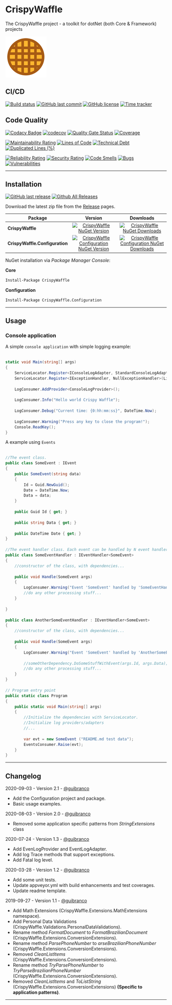 # CrispyWaffle

The CrispyWaffle project - a toolkit for dotNet (both Core & Framework) projects

![Crispy Waffle logo](https://raw.githubusercontent.com/guibranco/CrispyWaffle/master/logo.png)

## CI/CD

[![Build status](https://ci.appveyor.com/api/projects/status/dr93gad0na076ng3?svg=true)](https://ci.appveyor.com/project/guibranco/crispywaffle)
[![GitHub last commit](https://img.shields.io/github/last-commit/guibranco/CrispyWaffle)](https://github.com/guibranco/CrispyWaffle)
[![GitHub license](https://img.shields.io/github/license/guibranco/CrispyWaffle)](https://github.com/guibranco/CrispyWaffle)
[![Time tracker](https://wakatime.com/badge/github/guibranco/CrispyWaffle.svg)](https://wakatime.com/badge/github/guibranco/CrispyWaffle)

## Code Quality

[![Codacy Badge](https://api.codacy.com/project/badge/Grade/f9e814c726bb4ccb8b0380b1fd882f4b)](https://www.codacy.com/manual/guilherme_9/CrispyWaffle?utm_source=github.com&amp;utm_medium=referral&amp;utm_content=guibranco/CrispyWaffle&amp;utm_campaign=Badge_Grade)
[![codecov](https://codecov.io/gh/guibranco/CrispyWaffle/branch/master/graph/badge.svg)](https://codecov.io/gh/guibranco/CrispyWaffle)
[![Quality Gate Status](https://sonarcloud.io/api/project_badges/measure?project=guibranco_CrispyWaffle&metric=alert_status)](https://sonarcloud.io/dashboard?id=guibranco_CrispyWaffle)
[![Coverage](https://sonarcloud.io/api/project_badges/measure?project=guibranco_CrispyWaffle&metric=coverage)](https://sonarcloud.io/dashboard?id=guibranco_CrispyWaffle)

[![Maintainability Rating](https://sonarcloud.io/api/project_badges/measure?project=guibranco_CrispyWaffle&metric=sqale_rating)](https://sonarcloud.io/dashboard?id=guibranco_CrispyWaffle)
[![Lines of Code](https://sonarcloud.io/api/project_badges/measure?project=guibranco_CrispyWaffle&metric=ncloc)](https://sonarcloud.io/dashboard?id=guibranco_CrispyWaffle)
[![Technical Debt](https://sonarcloud.io/api/project_badges/measure?project=guibranco_CrispyWaffle&metric=sqale_index)](https://sonarcloud.io/dashboard?id=guibranco_CrispyWaffle)
[![Duplicated Lines (%)](https://sonarcloud.io/api/project_badges/measure?project=guibranco_CrispyWaffle&metric=duplicated_lines_density)](https://sonarcloud.io/dashboard?id=guibranco_CrispyWaffle)

[![Reliability Rating](https://sonarcloud.io/api/project_badges/measure?project=guibranco_CrispyWaffle&metric=reliability_rating)](https://sonarcloud.io/dashboard?id=guibranco_CrispyWaffle)
[![Security Rating](https://sonarcloud.io/api/project_badges/measure?project=guibranco_CrispyWaffle&metric=security_rating)](https://sonarcloud.io/dashboard?id=guibranco_CrispyWaffle)
[![Code Smells](https://sonarcloud.io/api/project_badges/measure?project=guibranco_CrispyWaffle&metric=code_smells)](https://sonarcloud.io/dashboard?id=guibranco_CrispyWaffle)
[![Bugs](https://sonarcloud.io/api/project_badges/measure?project=guibranco_CrispyWaffle&metric=bugs)](https://sonarcloud.io/dashboard?id=guibranco_CrispyWaffle)
[![Vulnerabilities](https://sonarcloud.io/api/project_badges/measure?project=guibranco_CrispyWaffle&metric=vulnerabilities)](https://sonarcloud.io/dashboard?id=guibranco_CrispyWaffle)

---

## Installation 

[![GitHub last release](https://img.shields.io/github/release-date/guibranco/CrispyWaffle.svg?style=flat)](https://github.com/guibranco/CrispyWaffle) [![Github All Releases](https://img.shields.io/github/downloads/guibranco/CrispyWaffle/total.svg?style=flat)](https://github.com/guibranco/CrispyWaffle)

Download the latest zip file from the [Release](https://github.com/GuiBranco/CrispyWaffle/releases) pages.

| Package | Version | Downloads |
|------------------|:-------:|:-------:|
| **CrispyWaffle** | [![CrispyWaffle NuGet Version](https://img.shields.io/nuget/v/CrispyWaffle.svg?style=flat)](https://www.nuget.org/packages/CrispyWaffle/) | [![CrispyWaffle NuGet Downloads](https://img.shields.io/nuget/dt/CrispyWaffle.svg?style=flat)](https://www.nuget.org/packages/CrispyWaffle/) |
| **CrispyWaffle.Configuration** | [![CrispyWaffle Configuration NuGet Version](https://img.shields.io/nuget/v/CrispyWaffle.Configuration.svg?style=flat)](https://www.nuget.org/packages/CrispyWaffle.Configuration/) | [![CrispyWaffle Configuration NuGet Downloads](https://img.shields.io/nuget/dt/CrispyWaffle.Configuration.svg?style=flat)](https://www.nuget.org/packages/CrispyWaffle.Configuration/) |

NuGet installation via *Package Manager Console*:

**Core**
```ps
Install-Package CrispyWaffle
```

**Configuration**
```ps
Install-Package CrispyWaffle.Configuration
```

---

## Usage

### Console application

A simple `console application` with simple logging example:

```cs

static void Main(string[] args)
{
	ServiceLocator.Register<IConsoleLogAdapter, StandardConsoleLogAdapter>(LifeStyle.SINGLETON);
	ServiceLocator.Register<IExceptionHandler, NullExceptionHandler>(LifeStyle.SINGLETON);
		
	LogConsumer.AddProvider<ConsoleLogProvider>();
		
	LogConsumer.Info("Hello world Crispy Waffle");
		
	LogConsumer.Debug("Current time: {0:hh:mm:ss}", DateTime.Now);
		
	LogConsumer.Warning("Press any key to close the program!");
	Console.ReadKey();
}
```

A example using `Events`

```cs

//The event class.
public class SomeEvent : IEvent 
{
	public SomeEvent(string data)
	{
		Id = Guid.NewGuid();
		Date = DateTime.Now;
		Data = data;
	}

	public Guid Id { get; }

	public string Data { get; }

	public DateTime Date { get; }
}

//The event handler class. Each event can be handled by N event handlers.
public class SomeEventHandler : IEventHandler<SomeEvent>
{
	//constructor of the class, with dependencies...

	public void Handle(SomeEvent args)
	{
		LogConsumer.Warning("Event 'SomeEvent' handled by 'SomeEventHandler'. Event Id: {0}", args.Id);
		//do any other processing stuff...
	}

}

public class AnotherSomeEventHandler : IEventHandler<SomeEvent>
{
	//constructor of the class, with dependencies...

	public void Handle(SomeEvent args)
	{
		LogConsumer.Warning("Event 'SomeEvent' handled by 'AnotherSomeEventHandler'. Event Id: {0}", args.Id);
			
		//someOtherDependency.DoSomeStuffWithEvent(args.Id, args.Data);
		//do any other processing stuff...
	}
}

// Program entry point
public static class Program 
{	
	public static void Main(string[] args)
	{
		//Initialize the dependencies with ServiceLocator.
		//Initialize log providers/adapters
		//...

		var evt = new SomeEvent ("README.md test data");
		EventsConsumer.Raise(evt);
	}
}
```

---

## Changelog

2020-09-03 - Version 2.1 - [@guibranco](https://github.com/guibranco)

- Add the Configuration project and package.
- Basic usage examples.

2020-08-03 - Version 2.0 - [@guibranco](https://github.com/guibranco)

- Removed some application specific patterns from *StringExtensions* class

2020-07-24 - Version 1.3 - [@guibranco](https://github.com/guibranco)

- Add EvenLogProvider and EventLogAdapter.
- Add log Trace methods that support exceptions.
- Add Fatal log level.

2020-03-28 - Version 1.2 - [@guibranco](https://github.com/guibranco)

- Add some unit tests.
- Update appveyor.yml with build enhancements and test coverages.
- Update readme template.

2019-09-27 - Version 1.1 - [@guibranco](https://github.com/guibranco)

- Add Math Extensions (CrispyWaffle.Extensions.MathExtensions namespace).
- Add Personal Data Validations (CrispyWaffle.Validations.PersonalDataValidations).
- Rename method *FormatDocument* to *FormatBrazilianDocument* (CrispyWaffle.Extensions.ConversionExtensions).
- Rename method *ParsePhoneNumber* to *arseBrazilianPhoneNumber* (CrispyWaffle.Extensions.ConversionExtensions).
- Removed *CleanListItems* (CrispyWaffle.Extensions.ConversionExtensions).
- Rename method *TryParsePhoneNumber* to *TryParseBrazilianPhoneNumber* (CrispyWaffle.Extensions.ConversionExtensions).
- Removed *CleanListItems* and *ToListString* (CrispyWaffle.Extensions.ConversionExtensions) **(Specific to application patterns)**.

---
